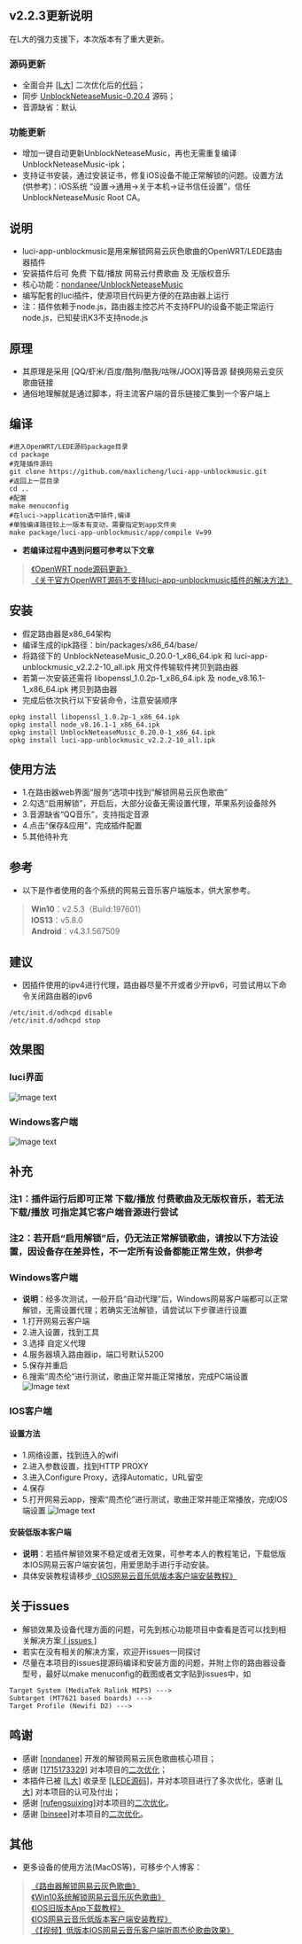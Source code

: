 ## v2.2.3更新说明
在L大的强力支援下，本次版本有了重大更新。
### 源码更新
- 全面合并 [[L大]](https://github.com/coolsnowwolf)  二次优化后的[代码](https://github.com/coolsnowwolf/lede)；
- 同步 [UnblockNeteaseMusic-0.20.4](https://github.com/nondanee/UnblockNeteaseMusic/releases) 源码；
- 音源缺省：默认
### 功能更新
- 增加一键自动更新UnblockNeteaseMusic，再也无需重复编译UnblockNeteaseMusic-ipk；
- 支持证书安装，通过安装证书，修复iOS设备不能正常解锁的问题。设置方法(供参考)：iOS系统 “设置->通用->关于本机->证书信任设置”，信任UnblockNeteaseMusic Root CA。

## 说明
- luci-app-unblockmusic是用来解锁网易云灰色歌曲的OpenWRT/LEDE路由器插件
- 安装插件后可 免费 下载/播放 网易云付费歌曲 及 无版权音乐
- 核心功能：[nondanee/UnblockNeteaseMusic](https://github.com/nondanee/UnblockNeteaseMusic.git) 
- 编写配套的luci插件，使源项目代码更方便的在路由器上运行
- 注：插件依赖于node.js，路由器主控芯片不支持FPU的设备不能正常运行node.js，已知斐讯K3不支持node.js

## 原理
- 其原理是采用 [QQ/虾米/百度/酷狗/酷我/咕咪/JOOX]等音源 替换网易云变灰歌曲链接
- 通俗地理解就是通过脚本，将主流客户端的音乐链接汇集到一个客户端上

## 编译
```shell
#进入OpenWRT/LEDE源码package目录
cd package
#克隆插件源码
git clone https://github.com/maxlicheng/luci-app-unblockmusic.git
#返回上一层目录
cd ..
#配置
make menuconfig
#在luci->application选中插件,编译
#单独编译路径较上一版本有变动，需要指定到app文件夹
make package/luci-app-unblockmusic/app/compile V=99
```
- **若编译过程中遇到问题可参考以下文章**
> [《OpenWRT node源码更新》](https://www.maxlicheng.com/embedded/623.html)  
> [《关于官方OpenWRT源码不支持luci-app-unblockmusic插件的解决方法》](https://www.maxlicheng.com/github/624.html)  

## 安装
- 假定路由器是x86_64架构
- 编译生成的ipk路径：bin/packages/x86_64/base/
- 将路径下的 UnblockNeteaseMusic_0.20.0-1_x86_64.ipk 和 luci-app-unblockmusic_v2.2.2-10_all.ipk 用文件传输软件拷贝到路由器
- 若第一次安装还需将 libopenssl_1.0.2p-1_x86_64.ipk 及 node_v8.16.1-1_x86_64.ipk 拷贝到路由器
- 完成后依次执行以下安装命令，注意安装顺序
```shell
opkg install libopenssl_1.0.2p-1_x86_64.ipk  
opkg install node_v8.16.1-1_x86_64.ipk
opkg install UnblockNeteaseMusic_0.20.0-1_x86_64.ipk
opkg install luci-app-unblockmusic_v2.2.2-10_all.ipk
```

## 使用方法
- 1.在路由器web界面“服务”选项中找到“解锁网易云灰色歌曲”
- 2.勾选“启用解锁”，开启后，大部分设备无需设置代理，苹果系列设备除外
- 3.音源缺省“QQ音乐”，支持指定音源
- 4.点击“保存&应用”，完成插件配置
- 5.其他待补充

## 参考
- 以下是作者使用的各个系统的网易云音乐客户端版本，供大家参考。
> **Win10**：v2.5.3（Build:197601）  
> **IOS13**：v5.8.0  
> **Android**：v4.3.1.567509  

## 建议
- 因插件使用的ipv4进行代理，路由器尽量不开或者少开ipv6，可尝试用以下命令关闭路由器的ipv6
```shell
/etc/init.d/odhcpd disable
/etc/init.d/odhcpd stop
```

## 效果图
### luci界面
![Image text](https://www.maxlicheng.com/wp-content/uploads/2019/08/v2.2.0-views1.jpg)
### Windows客户端
![Image text](https://www.maxlicheng.com/wp-content/uploads/2019/07/views2.jpg)

## 补充
### 注1：插件运行后即可正常 下载/播放 付费歌曲及无版权音乐，若无法 下载/播放 可指定其它客户端音源进行尝试
### 注2：若开启“启用解锁”后，仍无法正常解锁歌曲，请按以下方法设置，因设备存在差异性，不一定所有设备都能正常生效，供参考
### Windows客户端
- **说明**：经多次测试，一般开启“自动代理”后，Windows网易客户端都可以正常解锁，无需设置代理；若确实无法解锁，请尝试以下步骤进行设置
- 1.打开网易云客户端
- 2.进入设置，找到工具
- 3.选择 自定义代理
- 4.服务器填入路由器ip，端口号默认5200
- 5.保存并重启
- 6.搜索“周杰伦”进行测试，歌曲正常并能正常播放，完成PC端设置
![Image text](http://www.maxlicheng.com/wp-content/uploads/2019/06/luci-1.jpg)

### IOS客户端
#### 设置方法
- 1.网络设置，找到连入的wifi
- 2.进入参数设置，找到HTTP PROXY
- 3.进入Configure Proxy，选择Automatic，URL留空
- 4.保存
- 5.打开网易云app，搜索“周杰伦”进行测试，歌曲正常并能正常播放，完成IOS端设置
![Image text](https://www.maxlicheng.com/wp-content/uploads/2019/08/v2.20-views2.jpg)
#### 安装低版本客户端
- **说明**：若插件解锁效果不稳定或者无效果，可参考本人的教程笔记，下载低版本IOS网易云客户端安装包，用爱思助手进行手动安装。
- 具体安装教程请移步[《IOS网易云音乐低版本客户端安装教程》](https://www.maxlicheng.com/github/590.html)

## 关于issues
- 解锁效果及设备代理方面的问题，可先到核心功能项目中查看是否可以找到相关解决方案[ [ issues ] ](https://github.com/nondanee/UnblockNeteaseMusic/issues)
- 若实在没有相关的解决方案，欢迎开issues一同探讨
- 尽量在本项目的issues提源码编译和安装方面的问题，并附上你的路由器设备型号，最好以make menuconfig的截图或者文字贴到issues中，如
```
Target System (MediaTek Ralink MIPS) --->
Subtarget (MT7621 based boards) --->
Target Profile (Newifi D2) --->
```

## 鸣谢
- 感谢 [[nondanee]](https://github.com/nondanee) 开发的解锁网易云灰色歌曲核心项目；
- 感谢 [[1715173329]](https://github.com/1715173329) 对本项目的[二次优化](https://github.com/project-openwrt/luci-app-unblockmusic)；
- 本插件已被 [[L大]](https://github.com/coolsnowwolf) 收录至 [[LEDE源码]](https://github.com/coolsnowwolf/lede)，并对本项目进行了多次优化，感谢 [[L大]](https://github.com/coolsnowwolf) 对本项目的认可及付出；
- 感谢 [[rufengsuixing]](https://github.com/rufengsuixing)对本项目的[二次优化](https://github.com/rufengsuixing/luci-app-unblockmusic)。
- 感谢 [[binsee]](https://github.com/binsee)对本项目的[二次优化](https://github.com/binsee/luci-app-unblockmusic)。


## 其他 
- 更多设备的使用方法(MacOS等)，可移步个人博客：
> [《路由器解锁网易云灰色歌曲》](https://www.maxlicheng.com/github/232.html)  
> [《Win10系统解锁网易云音乐灰色歌曲》](https://www.maxlicheng.com/github/197.html)  
> [《IOS旧版本App下载教程》](https://www.maxlicheng.com/github/605.html)  
> [《IOS网易云音乐低版本客户端安装教程》](https://www.maxlicheng.com/github/590.html)  
> [《【视频】低版本IOS网易云音乐客户端听周杰伦歌曲效果》](https://www.bilibili.com/video/av61511828/)  



